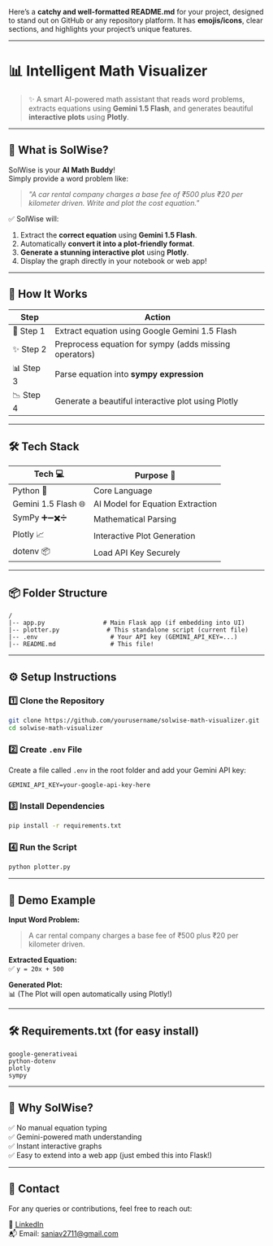 Here’s a **catchy and well-formatted README.md** for your project, designed to stand out on GitHub or any repository platform. It has **emojis/icons**, clear sections, and highlights your project’s unique features.  

---

# 📊 Intelligent Math Visualizer

> ✨ A smart AI-powered math assistant that reads word problems, extracts equations using **Gemini 1.5 Flash**, and generates beautiful **interactive plots** using **Plotly**.

---

## 🚀 What is SolWise?

SolWise is your **AI Math Buddy**!  
Simply provide a word problem like:

> *"A car rental company charges a base fee of ₹500 plus ₹20 per kilometer driven. Write and plot the cost equation."*

✅ SolWise will:
1. Extract the **correct equation** using **Gemini 1.5 Flash**.
2. Automatically **convert it into a plot-friendly format**.
3. **Generate a stunning interactive plot** using **Plotly**.
4. Display the graph directly in your notebook or web app!

---

## 🔗 How It Works

| Step | Action |
|---|---|
| 🧠 Step 1 | Extract equation using Google Gemini 1.5 Flash |
| ✨ Step 2 | Preprocess equation for sympy (adds missing operators) |
| 📊 Step 3 | Parse equation into **sympy expression** |
| 📉 Step 4 | Generate a beautiful interactive plot using Plotly |

---

## 🛠️ Tech Stack

| Tech 💻 | Purpose 🎯 |
|---|---|
| Python 🐍 | Core Language |
| Gemini 1.5 Flash 🌐 | AI Model for Equation Extraction |
| SymPy ➕➖✖️➗ | Mathematical Parsing |
| Plotly 📈 | Interactive Plot Generation |
| dotenv 📦 | Load API Key Securely |

---

## 📦 Folder Structure

```plaintext
/
|-- app.py                # Main Flask app (if embedding into UI)
|-- plotter.py             # This standalone script (current file)
|-- .env                    # Your API key (GEMINI_API_KEY=...)
|-- README.md               # This file!
```

---

## ⚙️ Setup Instructions

### 1️⃣ Clone the Repository
```bash
git clone https://github.com/yourusername/solwise-math-visualizer.git
cd solwise-math-visualizer
```

### 2️⃣ Create `.env` File
Create a file called `.env` in the root folder and add your Gemini API key:
```
GEMINI_API_KEY=your-google-api-key-here
```

### 3️⃣ Install Dependencies
```bash
pip install -r requirements.txt
```

### 4️⃣ Run the Script
```bash
python plotter.py
```

---

## 🎥 Demo Example
**Input Word Problem:**
> A car rental company charges a base fee of ₹500 plus ₹20 per kilometer driven.

**Extracted Equation:**  
✅ `y = 20x + 500`

**Generated Plot:**  
📊 (The Plot will open automatically using Plotly!)

---

## 🛠️ Requirements.txt (for easy install)

```text
google-generativeai
python-dotenv
plotly
sympy
```

---

## 🏅 Why SolWise?

✅ No manual equation typing  
✅ Gemini-powered math understanding  
✅ Instant interactive graphs  
✅ Easy to extend into a web app (just embed this into Flask!)

---

## 📧 Contact

For any queries or contributions, feel free to reach out:

🔗 [LinkedIn](https://www.linkedin.com/in/sania-verma-146514231/)  
📬 Email: saniav2711@gmail.com

